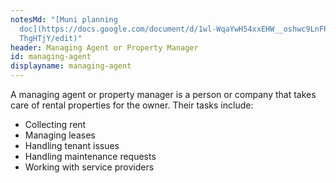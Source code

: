 ```yaml
---
notesMd: "[Muni planning
  doc](https://docs.google.com/document/d/1wl-WqaYwH54xxEHW__oshwc9LnFPoWvsmXEN\
  ThgHTjY/edit)"
header: Managing Agent or Property Manager
id: managing-agent
displayname: managing-agent
---
```


A managing agent or property manager is a person or company that takes care of rental properties for the owner. Their tasks include:

- Collecting rent
- Managing leases
- Handling tenant issues
- Handling maintenance requests
- Working with service providers
